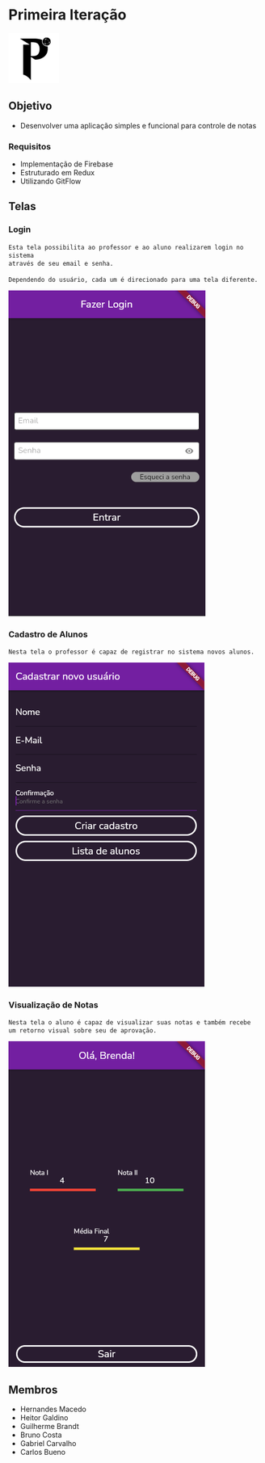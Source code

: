 # Primeira Iteração

<img src="./.readme/logo.png" width="100">

## Objetivo

- Desenvolver uma aplicação simples e funcional para controle de notas

### Requisitos

- Implementação de Firebase
- Estruturado em Redux
- Utilizando GitFlow

## Telas

### Login

	Esta tela possibilita ao professor e ao aluno realizarem login no sistema
	através de seu email e senha.
	
	Dependendo do usuário, cada um é direcionado para uma tela diferente.

![login](./.readme/screens/login.png)

### Cadastro de Alunos

	Nesta tela o professor é capaz de registrar no sistema novos alunos.
	
![cadastro](./.readme/screens/register.png)

### Visualização de Notas

	Nesta tela o aluno é capaz de visualizar suas notas e também recebe
	um retorno visual sobre seu de aprovação.
	
![notas](./.readme/screens/grades.png)

## Membros

- Hernandes Macedo
- Heitor Galdino
- Guilherme Brandt
- Bruno Costa
- Gabriel Carvalho
- Carlos Bueno
